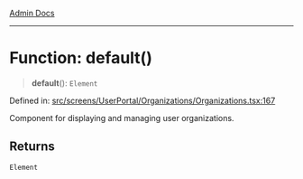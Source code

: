 [Admin Docs](/)

---

# Function: default()

> **default**(): `Element`

Defined in: [src/screens/UserPortal/Organizations/Organizations.tsx:167](https://github.com/PalisadoesFoundation/talawa-admin/blob/main/src/screens/UserPortal/Organizations/Organizations.tsx#L167)

Component for displaying and managing user organizations.

## Returns

`Element`
